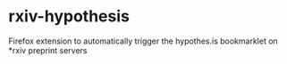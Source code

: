 # rxiv-hypothesis
Firefox extension to automatically trigger the hypothes.is bookmarklet on *rxiv preprint servers
